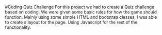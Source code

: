 #Coding Quiz Challenge
For this project we had to create a Quiz challenge based on coding. We were given some basic rules for how the game should function.
Mainly using some simple HTML and bootstrap classes, I was able to create a layout for the page. Using Javascript for the rest of the functionality.
